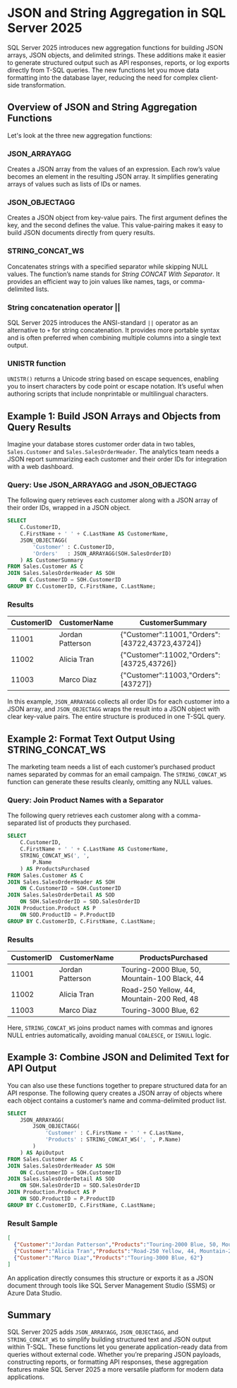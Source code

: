 # JSON and String Aggregation in SQL Server 2025

SQL Server 2025 introduces new aggregation functions for building JSON arrays, JSON objects, and delimited strings. These additions make it easier to generate structured output such as API responses, reports, or log exports directly from T-SQL queries. The new functions let you move data formatting into the database layer, reducing the need for complex client-side transformation.

## Overview of JSON and String Aggregation Functions

Let's look at the three new aggregation functions:

### JSON_ARRAYAGG  
Creates a JSON array from the values of an expression. Each row’s value becomes an element in the resulting JSON array. It simplifies generating arrays of values such as lists of IDs or names.

### JSON_OBJECTAGG  
Creates a JSON object from key-value pairs. The first argument defines the key, and the second defines the value. This value-pairing makes it easy to build JSON documents directly from query results.

### STRING_CONCAT_WS  
Concatenates strings with a specified separator while skipping NULL values. The function’s name stands for *String CONCAT With Separator*. It provides an efficient way to join values like names, tags, or comma-delimited lists.

### String concatenation operator ||

SQL Server 2025 introduces the ANSI-standard `||` operator as an alternative to `+` for string concatenation. It provides more portable syntax and is often preferred when combining multiple columns into a single text output.

### UNISTR function

`UNISTR()` returns a Unicode string based on escape sequences, enabling you to insert characters by code point or escape notation. It’s useful when authoring scripts that include nonprintable or multilingual characters.

## Example 1: Build JSON Arrays and Objects from Query Results

Imagine your database stores customer order data in two tables, `Sales.Customer` and `Sales.SalesOrderHeader`. The analytics team needs a JSON report summarizing each customer and their order IDs for integration with a web dashboard.

### Query: Use JSON_ARRAYAGG and JSON_OBJECTAGG

The following query retrieves each customer along with a JSON array of their order IDs, wrapped in a JSON object.

```sql
SELECT
    C.CustomerID,
    C.FirstName + ' ' + C.LastName AS CustomerName,
    JSON_OBJECTAGG(
        'Customer' : C.CustomerID,
        'Orders'   : JSON_ARRAYAGG(SOH.SalesOrderID)
    ) AS CustomerSummary
FROM Sales.Customer AS C
JOIN Sales.SalesOrderHeader AS SOH
    ON C.CustomerID = SOH.CustomerID
GROUP BY C.CustomerID, C.FirstName, C.LastName;
```

### Results

| CustomerID | CustomerName | CustomerSummary |
|-------------|--------------|-----------------|
| 11001 | Jordan Patterson | {"Customer":11001,"Orders":[43722,43723,43724]} |
| 11002 | Alicia Tran | {"Customer":11002,"Orders":[43725,43726]} |
| 11003 | Marco Diaz | {"Customer":11003,"Orders":[43727]} |

In this example, `JSON_ARRAYAGG` collects all order IDs for each customer into a JSON array, and `JSON_OBJECTAGG` wraps the result into a JSON object with clear key-value pairs. The entire structure is produced in one T-SQL query.

## Example 2: Format Text Output Using STRING_CONCAT_WS

The marketing team needs a list of each customer’s purchased product names separated by commas for an email campaign. The `STRING_CONCAT_WS` function can generate these results cleanly, omitting any NULL values.

### Query: Join Product Names with a Separator

The following query retrieves each customer along with a comma-separated list of products they purchased.

```sql
SELECT
    C.CustomerID,
    C.FirstName + ' ' + C.LastName AS CustomerName,
    STRING_CONCAT_WS(', ',
        P.Name
    ) AS ProductsPurchased
FROM Sales.Customer AS C
JOIN Sales.SalesOrderHeader AS SOH
    ON C.CustomerID = SOH.CustomerID
JOIN Sales.SalesOrderDetail AS SOD
    ON SOH.SalesOrderID = SOD.SalesOrderID
JOIN Production.Product AS P
    ON SOD.ProductID = P.ProductID
GROUP BY C.CustomerID, C.FirstName, C.LastName;
```

### Results

| CustomerID | CustomerName | ProductsPurchased |
|-------------|--------------|-------------------|
| 11001 | Jordan Patterson | Touring-2000 Blue, 50, Mountain-100 Black, 44 |
| 11002 | Alicia Tran | Road-250 Yellow, 44, Mountain-200 Red, 48 |
| 11003 | Marco Diaz | Touring-3000 Blue, 62 |

Here, `STRING_CONCAT_WS` joins product names with commas and ignores NULL entries automatically, avoiding manual `COALESCE`, or `ISNULL` logic.

## Example 3: Combine JSON and Delimited Text for API Output

You can also use these functions together to prepare structured data for an API response. The following query creates a JSON array of objects where each object contains a customer’s name and comma-delimited product list.

```sql
SELECT
    JSON_ARRAYAGG(
        JSON_OBJECTAGG(
            'Customer' : C.FirstName + ' ' + C.LastName,
            'Products' : STRING_CONCAT_WS(', ', P.Name)
        )
    ) AS ApiOutput
FROM Sales.Customer AS C
JOIN Sales.SalesOrderHeader AS SOH
    ON C.CustomerID = SOH.CustomerID
JOIN Sales.SalesOrderDetail AS SOD
    ON SOH.SalesOrderID = SOD.SalesOrderID
JOIN Production.Product AS P
    ON SOD.ProductID = P.ProductID
GROUP BY C.CustomerID, C.FirstName, C.LastName;
```

### Result Sample

```json
[
  {"Customer":"Jordan Patterson","Products":"Touring-2000 Blue, 50, Mountain-100 Black, 44"},
  {"Customer":"Alicia Tran","Products":"Road-250 Yellow, 44, Mountain-200 Red, 48"},
  {"Customer":"Marco Diaz","Products":"Touring-3000 Blue, 62"}
]
```

An application directly consumes this structure or exports it as a JSON document through tools like SQL Server Management Studio (SSMS) or Azure Data Studio.

## Summary

SQL Server 2025 adds `JSON_ARRAYAGG`, `JSON_OBJECTAGG`, and `STRING_CONCAT_WS` to simplify building structured text and JSON output within T-SQL. These functions let you generate application-ready data from queries without external code. Whether you’re preparing JSON payloads, constructing reports, or formatting API responses, these aggregation features make SQL Server 2025 a more versatile platform for modern data applications.
